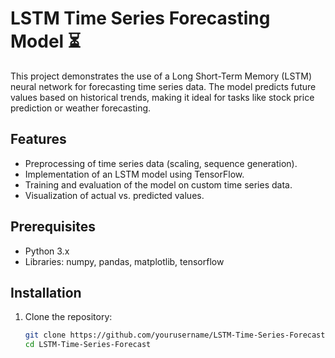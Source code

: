 # LSTM Time Series Forecasting Model ⏳

This project demonstrates the use of a Long Short-Term Memory (LSTM) neural network for forecasting time series data. The model predicts future values based on historical trends, making it ideal for tasks like stock price prediction or weather forecasting.

## Features
- Preprocessing of time series data (scaling, sequence generation).
- Implementation of an LSTM model using TensorFlow.
- Training and evaluation of the model on custom time series data.
- Visualization of actual vs. predicted values.

## Prerequisites
- Python 3.x
- Libraries: numpy, pandas, matplotlib, tensorflow

## Installation
1. Clone the repository:
   ```bash
   git clone https://github.com/yourusername/LSTM-Time-Series-Forecast.git
   cd LSTM-Time-Series-Forecast
